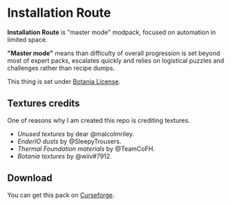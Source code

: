 # Installation Route

**Installation Route** is "master mode" modpack, focused on automation in limited space.

**"Master mode"** means than difficulty of overall progression is set beyond most of expert packs, escalates quickly and relies on logistical puzzles and challenges rather than recipe dumps.

This thing is set under [Botania License](http://botaniamod.net/license.php).

## Textures credits

One of reasons why I am created this repo is crediting textures.

- *Unused textures* by dear @malcolmriley.
- *EnderIO dusts* by @SleepyTrousers.
- *Thermal Foundation materials* by @TeamCoFH.
- *Botania textures* by @wiiv#7912.

## Download

You can get this pack on [Curseforge](https://www.curseforge.com/minecraft/modpacks/installation-route).